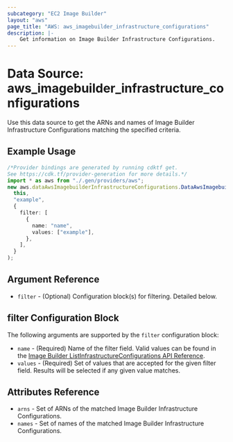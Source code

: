 ```yaml
---
subcategory: "EC2 Image Builder"
layout: "aws"
page_title: "AWS: aws_imagebuilder_infrastructure_configurations"
description: |-
    Get information on Image Builder Infrastructure Configurations.
---
```


# Data Source: aws\_imagebuilder\_infrastructure\_configurations

Use this data source to get the ARNs and names of Image Builder Infrastructure Configurations matching the specified criteria.

## Example Usage

```typescript
/*Provider bindings are generated by running cdktf get.
See https://cdk.tf/provider-generation for more details.*/
import * as aws from "./.gen/providers/aws";
new aws.dataAwsImagebuilderInfrastructureConfigurations.DataAwsImagebuilderInfrastructureConfigurations(
  this,
  "example",
  {
    filter: [
      {
        name: "name",
        values: ["example"],
      },
    ],
  }
);

```

## Argument Reference

* `filter` - (Optional) Configuration block(s) for filtering. Detailed below.

## filter Configuration Block

The following arguments are supported by the `filter` configuration block:

* `name` - (Required) Name of the filter field. Valid values can be found in the [Image Builder ListInfrastructureConfigurations API Reference](https://docs.aws.amazon.com/imagebuilder/latest/APIReference/API_ListInfrastructureConfigurations.html).
* `values` - (Required) Set of values that are accepted for the given filter field. Results will be selected if any given value matches.

## Attributes Reference

* `arns` - Set of ARNs of the matched Image Builder Infrastructure Configurations.
* `names` - Set of names of the matched Image Builder Infrastructure Configurations.

